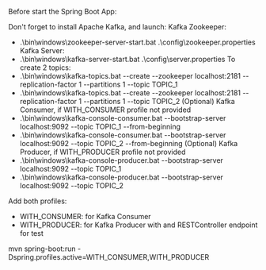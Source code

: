 Before start the Spring Boot App:

Don't forget to install Apache Kafka, and launch: 
Kafka Zookeeper: 
- .\bin\windows\zookeeper-server-start.bat .\config\zookeeper.properties
Kafka Server: 
- .\bin\windows\kafka-server-start.bat .\config\server.properties
To create 2 topics: 
- .\bin\windows\kafka-topics.bat --create --zookeeper localhost:2181 --replication-factor 1 --partitions 1 --topic TOPIC_1
- .\bin\windows\kafka-topics.bat --create --zookeeper localhost:2181 --replication-factor 1 --partitions 1 --topic TOPIC_2
(Optional) Kafka Consumer, if WITH_CONSUMER profile not provided
- .\bin\windows\kafka-console-consumer.bat --bootstrap-server localhost:9092 --topic TOPIC_1 --from-beginning
- .\bin\windows\kafka-console-consumer.bat --bootstrap-server localhost:9092 --topic TOPIC_2 --from-beginning
(Optional) Kafka Producer, if WITH_PRODUCER profile not provided
- .\bin\windows\kafka-console-producer.bat --bootstrap-server localhost:9092 --topic TOPIC_1
- .\bin\windows\kafka-console-producer.bat --bootstrap-server localhost:9092 --topic TOPIC_2

Add both profiles: 
* WITH_CONSUMER: for Kafka Consumer
* WITH_PRODUCER: for Kafka Producer with and RESTController endpoint for test

mvn spring-boot:run -Dspring.profiles.active=WITH_CONSUMER,WITH_PRODUCER
